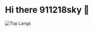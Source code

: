 # Hi there 911218sky 👋
![Top Langs](https://github-readme-stats.vercel.app/api/top-langs/?username=911218sky&layout=compact)
